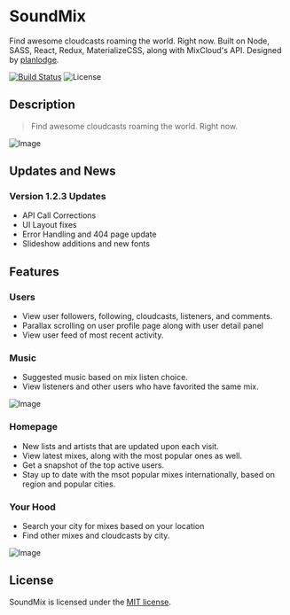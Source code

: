 # SoundMix

Find awesome cloudcasts roaming the world. Right now. Built on Node, SASS, React, Redux, MaterializeCSS, along with MixCloud's API. Designed by [planlodge](https://planlodge.com).

[![Build Status](https://travis-ci.org/stevenbenner/jquery-powertip.svg?branch=master)](https://travis-ci.org/stevenbenner/jquery-powertip)
![License](https://img.shields.io/packagist/l/doctrine/orm.svg)


## Description

> Find awesome cloudcasts roaming the world. Right now.

![Image](https://github.com/planlodge/soundmix/blob/master/screenshots/screen1.png?raw=true)

## Updates and News

### Version 1.2.3 Updates
- API Call Corrections
- UI Layout fixes
- Error Handling and 404 page update
- Slideshow additions and new fonts

## Features

### Users
- View user followers, following, cloudcasts, listeners, and comments.
- Parallax scrolling on user profile page along with user detail panel
- View user feed of most recent activity.
### Music
- Suggested music based on mix listen choice.
- View listeners and other users who have favorited the same mix.

![Image](https://github.com/planlodge/soundmix/blob/master/screenshots/screen2.png?raw=true)

### Homepage
- New lists and artists that are updated upon each visit.
- View latest mixes, along with the most popular ones as well.
- Get a snapshot of the top active users.
- Stay up to date with the msot popular mixes internationally, based on region and popular cities.

### Your Hood
- Search your city for mixes based on your location
- Find other mixes and cloudcasts by city.

![Image](https://github.com/planlodge/soundmix/blob/master/screenshots/screen3.png?raw=true)

## License

SoundMix is licensed under the [MIT license](http://opensource.org/licenses/MIT).

